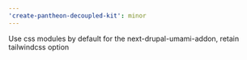 ```yaml
---
'create-pantheon-decoupled-kit': minor
---
```


Use css modules by default for the next-drupal-umami-addon, retain tailwindcss
option
